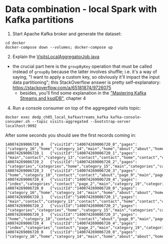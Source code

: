 # Data combination - local Spark with Kafka partitions

1. Start Apache Kafka broker and generate the dataset:
```
cd docker
docker-compose down --volumes; docker-compose up
```

2. Explain the [VisitsLocalAggregatorJob.java](src%2Fmain%2Fjava%2Fcom%2Fwaitingforcode%2FVisitsLocalAggregatorJob.java)
* the crucial part here is the `groupByKey` operation that must be called instead of `groupBy` because the latter
  involves shuffle; i.e. it's a way of saying, "I want to apply a custom key, so obviously it'll impact the input
  data partitioning"; this StackOverflow answer is pretty self-explanatory: https://stackoverflow.com/a/65181874/9726075
  * besides, you'll find some explanation in the ["Mastering Kafka Streams and ksqlDB"](https://www.oreilly.com/library/view/mastering-kafka-streams/9781492062486/),
    chapter 4
4. Run a console consumer on top of the aggregated visits topic:
```
docker exec dedp_ch05_local_kafkastreams_kafka kafka-console-consumer.sh --topic visits-aggregated --bootstrap-server localhost:9092
```

After some seconds you should see the first records coming in:
```
140074269006720_0	{"visitId":"140074269006720_0","pages":["category_16","home","category_14","main","home","about","about","home","index","contact","page_15"]}
140074269006720_1	{"visitId":"140074269006720_1","pages":["main","contact","category_13","contact","contact","home","contact","categories","category_18","index","page_1"]}
140074269006720_2	{"visitId":"140074269006720_2","pages":["categories","categories","home","category_15","main","categories","categories","about","home","contact","categories"]}
140074269006720_3	{"visitId":"140074269006720_3","pages":["home","category_10","contact","contact","about","page_9","main","page_6","index","page_12","category_15"]}
140074269006720_4	{"visitId":"140074269006720_4","pages":["index","categories","contact","page_2","main","category_19","categories","page_19","page_3","categories","page_2"]}
140074269006720_0	{"visitId":"140074269006720_0","pages":["category_16","home","category_14","main","home","about","about","home","index","contact","page_15","categories","contact","page_6"]}
140074269006720_1	{"visitId":"140074269006720_1","pages":["main","contact","category_13","contact","contact","home","contact","categories","category_18","index","page_1","contact","main","index"]}
140074269006720_2	{"visitId":"140074269006720_2","pages":["categories","categories","home","category_15","main","categories","categories","about","home","contact","categories","page_13","main","contact"]}
140074269006720_3	{"visitId":"140074269006720_3","pages":["home","category_10","contact","contact","about","page_9","main","page_6","index","page_12","category_15","contact","main","main"]}
140074269006720_4	{"visitId":"140074269006720_4","pages":["index","categories","contact","page_2","main","category_19","categories","page_19","page_3","categories","page_2","index","contact","page_13"]}
140074269006720_0	{"visitId":"140074269006720_0","pages":["category_16","home","category_14","main","home","about","about","home","index","contact","page_15","categories","contact","page_6","about","page_16"]}
```
